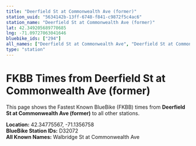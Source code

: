 ```yaml
---
title: "Deerfield St at Commonwealth Ave (former)"
station_uuid: "5634142b-13ff-6748-f841-c9872f5c4ac6"
station_name: "Deerfield St at Commonwealth Ave (former)"
lat: 42.349205689770685
lng: -71.09727063041646
bluebike_ids: ["294"]
all_names: ["Deerfield St at Commonwealth Ave", "Deerfield St at Commonwealth Ave (former)"]
type: "station"
---
```


# FKBB Times from Deerfield St at Commonwealth Ave (former)

This page shows the Fastest Known BlueBike (FKBB) times from **Deerfield St at Commonwealth Ave (former)** to all other stations.

**Location:** 42.34775567, -71.1356758  
**BlueBike Station IDs:** D32072  
**All Known Names:** Walbridge St at Commonwealth Ave

